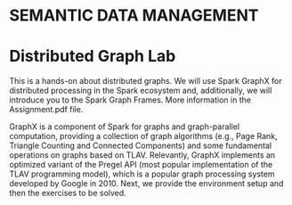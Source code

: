 # SEMANTIC DATA MANAGEMENT
# Distributed Graph Lab

This is a hands-on about distributed graphs. We will use Spark GraphX for distributed processing in the Spark ecosystem and, additionally, we will introduce you to the Spark Graph Frames. More information in the Assignment.pdf file.

GraphX is a component of Spark for graphs and graph-parallel computation, providing a collection of graph algorithms (e.g., Page Rank, Triangle Counting and Connected Components) and some fundamental operations on graphs based on TLAV. Relevantly, GraphX implements an optimized variant of the Pregel API (most popular implementation of the TLAV programming model), which is a popular graph processing system developed by Google in 2010. Next, we provide the environment setup and then the exercises to be solved.